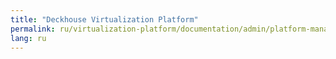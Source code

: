 ```yaml
---
title: "Deckhouse Virtualization Platform"
permalink: ru/virtualization-platform/documentation/admin/platform-management/storage/hardware/yadro.html
lang: ru
---
```

